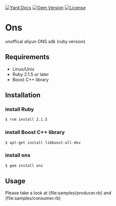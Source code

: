 [![Yard Docs](http://img.shields.io/badge/yard-docs-blue.svg)](http://www.rubydoc.info/github/souche/aliyun-ons-ruby-sdk/master)
[![Gem Version](http://img.shields.io/gem/v/mahoujin.svg)](https://rubygems.org/gems/ons)
[![License](http://img.shields.io/:license-mit-blue.svg)](https://souche.mit-license.org/)


# Ons

unoffical aliyun ONS sdk (ruby version)

## Requirements

* Linux/Unix
* Ruby 2.1.5 or later
* Boost C++ library

## Installation

### install Ruby

```sh
$ rvm install 2.1.5
```

### install Boost C++ library

```sh
$ apt-get install libboost-all-dev
```

### install ons

```sh
$ gem install ons
```

## Usage

Please take a look at {file:samples/producer.rb} and {file:samples/consumer.rb}
